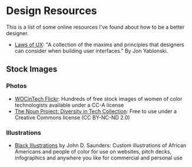 # Design Resources

This is a list of some online resources I've found about how to be a better designer.

* [Laws of UX](https://lawsofux.com/): "A collection of the maxims and principles that designers can consider when building user interfaces." By Jon Yablonski.

## Stock Images

### Photos

* [WOCinTech Flickr](https://www.flickr.com/photos/wocintechchat/): Hundreds of free stock images of women of color technologists available under a CC-A license
* [The Noun Project: Diversity in Tech Collection](https://thenounproject.com/browse/campaign/diversity-in-tech-collection-1/): Free to use under a Creative Commons license (CC BY-NC-ND 2.0)

### Illustrations

* [Black Illustrations](https://www.blackillustrations.com/) by John D. Saunders: Custom illustrations of African Americans and people of color for use on websites, pitch decks, infographics and anywhere you like for commercial and personal use
